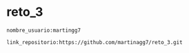 # reto_3
    nombre_usuario:martingg7

    link_repositorio:https://github.com/martinagg7/reto_3.git
